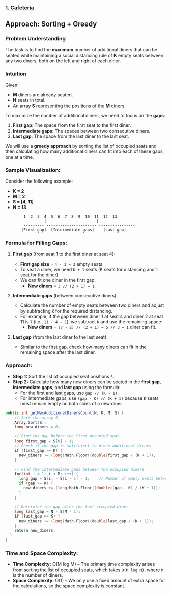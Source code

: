 ### [1. Cafeteria](https://www.metacareers.com/profile/coding_puzzles?puzzle=203188678289677)

## Approach: Sorting + Greedy

### Problem Understanding
The task is to find the **maximum** number of additional diners that can be seated while maintaining a social distancing rule of **K** empty seats between any two diners, both on the left and right of each diner.

### Intuition
Given:
- **M** diners are already seated.
- **N** seats in total.
- An array **S** representing the positions of the **M** diners.

To maximize the number of additional diners, we need to focus on the **gaps**:
1. **First gap**: The space from the first seat to the first diner.
2. **Intermediate gaps**: The spaces between two consecutive diners.
3. **Last gap**: The space from the last diner to the last seat.

We will use a **greedy approach** by sorting the list of occupied seats and then calculating how many additional diners can fit into each of these gaps, one at a time.

### Sample Visualization:
Consider the following example:
- **K = 2**
- **M = 2**
- **S = [4, 11]**
- **N = 13**

```
        1  2  3  4  5  6  7  8  9  10  11  12  13
                 |                      |
        --------- ---------------------- ----------------
       [First gap]  [Intermediate gaps]    [Last gap]
```

### Formula for Filling Gaps:
1. **First gap** (from seat 1 to the first diner at seat 4):
   - **First gap size** = `4 - 1 = 3` empty seats.
   - To seat a diner, we need `K + 1` seats (K seats for distancing and 1 seat for the diner).
   - We can fit one diner in the first gap:
     - **New diners** = `3 // (2 + 1) = 1`

2. **Intermediate gaps** (between consecutive diners):
   - Calculate the number of empty seats between two diners and adjust by subtracting `K` for the required distancing.
   - For example, if the gap between diner 1 at seat 4 and diner 2 at seat 11 is `7` (i.e., `11 - 4 - 1`), we subtract `K` and use the remaining space:
     - **New diners** = `(7 - 2) // (2 + 1) = 5 // 3 = 1` diner can fit.

3. **Last gap** (from the last diner to the last seat):
   - Similar to the first gap, check how many diners can fit in the remaining space after the last diner.

### Approach:
- **Step 1:** Sort the list of occupied seat positions `S`.
- **Step 2:** Calculate how many new diners can be seated in the **first gap**, **intermediate gaps**, and **last gap** using the formula:
  - For the first and last gaps, use `gap // (K + 1)`.
  - For intermediate gaps, use `(gap - K) // (K + 1)` because `K` seats must remain empty on both sides of a new diner.

```csharp
public int getMaxAdditionalDinersCount(N, K, M, S) {
    // Sort the array S
    Array.Sort(S);
    long new_diners = 0;

    // Find the gap before the first occupied seat
    long first_gap = S[0] - 1;
    // Check if the gap is sufficient to place additional diners
    if (first_gap >= K) {
      new_diners += (long)Math.Floor((double)first_gap / (K + 1));
    }

    // Find the intermediate gaps between the occupied diners
    for(int i = 1; i < M; i++) {
      long gap = S[i] - S[i - 1] - 1;    // Number of empty seats between 2 diners
      if (gap >= K) {
        new_diners += (long)Math.Floor((double)(gap - K) / (K + 1));   // (gap - K) to keep K seats empty on both sides
      }
    }

    // Determine the gap after the last occupied diner
    long last_gap = N - S[M - 1];
    if (last_gap >= K) {
      new_diners += (long)Math.Floor((double)last_gap / (K + 1));
    }
    return new_diners;
  }
}   
```

### Time and Space Complexity:
- **Time Complexity:** O(M log M) – The primary time complexity arises from sorting the list of occupied seats, which takes `O(M log M)`, where `M` is the number of diners.
- **Space Complexity:** O(1) – We only use a fixed amount of extra space for the calculations, so the space complexity is constant.
